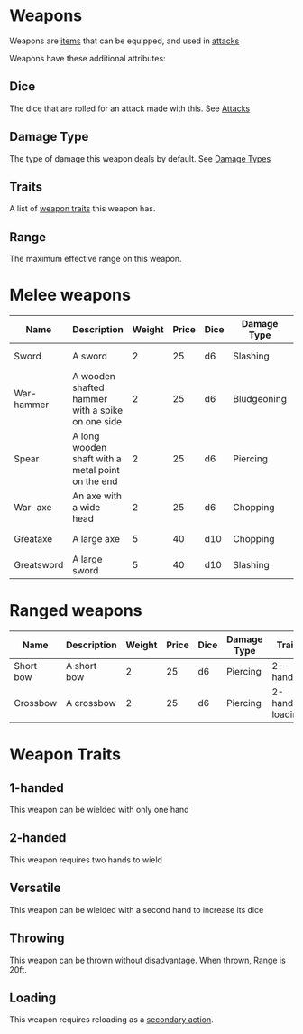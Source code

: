# Weapons
Weapons are [items](items.md#Items) that can be equipped, and used in [attacks](rolls.md#attacks)

Weapons have these additional attributes:

## Dice
The dice that are rolled for an attack made with this. See [Attacks](rolls.md#attacks)

## Damage Type
The type of damage this weapon deals by default. See [Damage Types](combat.md#damage-types)

## Traits
A list of [weapon traits](#weapon-traits) this weapon has.

## Range
The maximum effective range on this weapon.

# Melee weapons

|Name           |Description                                                  |Weight |Price  |Dice   |Damage Type  |Traits                         |Range  |
|---------------|-------------------------------------------------------------|-------|-------|-------|-------------|-------------------------------|-------|
|Sword          |A sword                                                      |2      |25     |d6     |Slashing     |1-handed                       |5ft    |
|War-hammer     |A wooden shafted hammer with a spike on one side             |2      |25     |d6     |Bludgeoning  |1-handed                       |5ft    |
|Spear          |A long wooden shaft with a metal point on the end            |2      |25     |d6     |Piercing     |1-handed, versatile, throwing  |5ft    |
|War-axe        |An axe with a wide head                                      |2      |25     |d6     |Chopping     |1-handed                       |5ft    |
|Greataxe       |A large axe                                                  |5      |40     |d10    |Chopping     |2-handed                       |5ft    |
|Greatsword     |A large sword                                                |5      |40     |d10    |Slashing     |2-handed                       |5ft    |

# Ranged weapons

|Name           |Description                                                  |Weight |Price  |Dice   |Damage Type  |Traits                         |Range  |
|---------------|-------------------------------------------------------------|-------|-------|-------|-------------|-------------------------------|-------|
|Short bow      |A short bow                                                  |2      |25     |d6     |Piercing     |2-handed                       |120ft  |
|Crossbow       |A crossbow                                                   |2      |25     |d6     |Piercing     |2-handed, loading              |120ft  |

# Weapon Traits

## 1-handed
This weapon can be wielded with only one hand

## 2-handed
This weapon requires two hands to wield

## Versatile
This weapon can be wielded with a second hand to increase its dice

## Throwing
This weapon can be thrown without [disadvantage](rolls.md#disadvantage). When thrown, [Range](#range) is 20ft.

## Loading
This weapon requires reloading as a [secondary action](actions.md#secondary-action).

